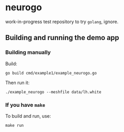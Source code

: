# neurogo
work-in-progress test repository to try `golang`, ignore.


## Building and running the demo app


### Building manually

Build:

```shell
go build cmd/example1/example_neurogo.go
```

Then run it:

```shell
./example_neurogo --meshfile data/lh.white
```

### If you have `make`

To build and run, use:

```shell
make run
```
